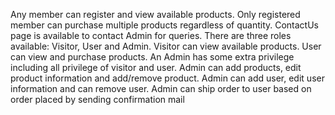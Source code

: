 Any member can register and view available products.
Only registered member can purchase multiple products regardless of quantity.
ContactUs page is available to contact Admin for queries.
There are three roles available: Visitor, User and Admin.
Visitor can view available products.
User can view and purchase products.
An Admin has some extra privilege including all privilege of visitor and user.
Admin can add products, edit product information and add/remove
product.
Admin can add user, edit user information and can remove user.
Admin can ship order to user based on order placed by sending
confirmation mail
